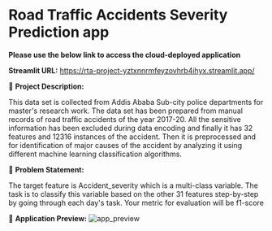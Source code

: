 # Road Traffic Accidents Severity Prediction app

**Please use the below link to access the cloud-deployed application**

**Streamlit URL:** https://rta-project-yztxnnrmfeyzovhrb4ihyx.streamlit.app/


🚦 **Project Description:**

This data set is collected from Addis Ababa Sub-city police departments for master's research work. The data set has been prepared from manual records of road traffic accidents of the year 2017-20. All the sensitive information has been excluded during data encoding and finally it has 32 features and 12316 instances of the accident. Then it is preprocessed and for identification of major causes of the accident by analyzing it using different machine learning classification algorithms. 

🚩 **Problem Statement:**

The target feature is Accident_severity which is a multi-class variable. The task is to classify this variable based on the other 31 features step-by-step by going through each day's task. Your metric for evaluation will be f1-score

🥽 **Application Preview:**
![app_preview](https://github.com/ChayanKoley153/RTA-Project/assets/60001227/083e9e47-0eca-4720-aa08-692a703a5116)
